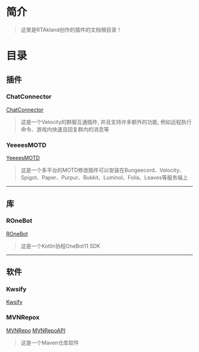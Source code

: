 # 简介

> 这里是RTAkland创作的插件的文档根目录！

# 目录

## 插件

### ChatConnector

[ChatConnector](docs/ChatConnector.md)

> 这是一个Velocity的群服互通插件, 并且支持许多额外的功能, 例如远程执行命令、游戏内快速且回复群内的消息等

### YeeeesMOTD

[YeeeesMOTD](docs/YeeeesMOTD.md)

> 这是一个多平台的MOTD修改插件可以安装在Bungeecord、Velocity、Spigot、Paper、Purpur、Bukkit、Luminol、Folia、Leaves等服务端上

<hr>

## 库

### ROneBot

[ROneBot](docs/ronebot/README.md)

> 这是一个Kotlin协程OneBot11 SDK

<hr>

## 软件

### Kwsify

[Kwsify](docs/kwsify/kwsify.md)

### MVNRepox

[MVNRepo](docs/mvnrepo/MVNRepo.md)
[MVNRepoAPI](docs/mvnrepo/MVNRepoAPI.md)

> 这是一个Maven仓库软件